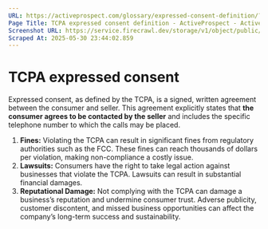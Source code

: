 ```yaml
---
URL: https://activeprospect.com/glossary/expressed-consent-definition/?utm_medium=Email&utm_source=Website&utm_campaign=AP-Email-InsideCBM-Nov
Page Title: TCPA expressed consent definition - ActiveProspect - ActiveProspect
Screenshot URL: https://service.firecrawl.dev/storage/v1/object/public/media/screenshot-dbfb38b8-1513-4017-bb6f-3ece7ad2df39.png
Scraped At: 2025-05-30 23:44:02.859
---
```

# TCPA expressed consent



Expressed consent, as defined by the TCPA, is a signed, written agreement between the consumer and seller. This agreement explicitly states that **the consumer agrees to be contacted by the seller** and includes the specific telephone number to which the calls may be placed.



1. **Fines:** Violating the TCPA can result in significant fines from regulatory authorities such as the FCC. These fines can reach thousands of dollars per violation, making non-compliance a costly issue.
2. **Lawsuits:** Consumers have the right to take legal action against businesses that violate the TCPA. Lawsuits can result in substantial financial damages.
3. **Reputational Damage:** Not complying with the TCPA can damage a business’s reputation and undermine consumer trust. Adverse publicity, customer discontent, and missed business opportunities can affect the company’s long-term success and sustainability.



